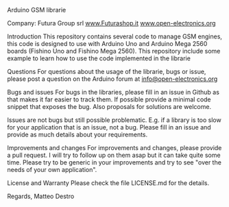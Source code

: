 Arduino GSM librarie

Company:    Futura Group srl
			www.Futurashop.it
  			www.open-electronics.org
 
Introduction
This repository contains several code to manage GSM engines, this code is designed to use with Arduino Uno and Arduino Mega 2560 boards (Fishino Uno and Fishino Mega 2560).
This repository include some example to learn how to use the code implemented in the librarie

Questions
For questions about the usage of the librarie, bugs or issue, please post a question on the Arduino forum at info@open-electronics.org

Bugs and issues
For bugs in the libraries, please fill in an issue in Github as that makes it far easier to track them. 
If possible provide a minimal code snippet that exposes the bug. Also proposals for solutions are welcome.

Issues are not bugs but still possible problematic. E.g. if a library is too slow for your application that is
an issue, not a bug. Please fill in an issue and provide as much details about your requirements.

Improvements and changes
For improvements and changes, please provide a pull request. I will try to follow up on them asap but it can take
quite some time. Please try to be generic in your improvements and try to see "over the needs of your own application".

License and Warranty
Please check the file LICENSE.md for the details.

Regards, Matteo Destro
